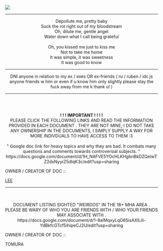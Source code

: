 ![](https://komarev.com/ghpvc/?username=innocntluvrr&color=grey)

---

<p align="center">
Depollute me, pretty baby
<br>Suck the rot right out of my bloodstream
<br>Oh, dilute me, gentle angel
<br>Water down what I call being grateful
<br>
<br>Oh, you kissed me just to kiss me
<br>Not to take me home
<br>It was simple, it was sweetness
<br>It was good to know

---

<p align="center">
  DNI anyone in relation to my ex / exes OR ex-friends ( ru / ruben / idc js anyone friends w him or even if u know him only slightly please stay the fuck away from me k thank u! ) 
  
---

  
<br>
<p align="center">
<br><B>! ! !  IMPORTANT ! ! ! !</B>
<br>PLEASE CLICK THE FOLLOWING LINKS AND READ THE INFORMATION PROVIDED IN EACH DOCUMENT . THEY ARE NOT MINE, I DO NOT TAKE ANY OWNERSHIP IN THE DOCUMENTS, I SIMPLY SUPPLY A WAY FOR MORE INDIVDUALS TO HAVE ACCESS TO THEM :3
<br>
  <br>
  " 𝖦𝗈𝗈𝗀𝗅𝖾 𝖽𝗈𝖼 𝗅𝗂𝗇𝗄 𝖿𝗈𝗋 heavy topics and why they are bad. It combats many questions and comments towards controversial subjects. "  https://docs.google.com/document/d/1H_NAFVE5YOcHLKHgbnBkDZQelwTZ2dsNyyrZ5dlqK3c/edit?usp=sharing

  OWNER / CREATOR OF DOC ::
    
[LEE](https://www.patreon.com/c/user/about?u=111813567)

---

<p align="center">
<br>
  <br>
  DOCUMENT LISTING SIGHTED "WEIRDOS" IN THE 18+ MHA AREA . PLEASE BE WARY OF WHO YOU ARE FRIENDS WITH / WHO YOUR FRIENDS MAY ASSOCIATE WITH .
<br>https://docs.google.com/document/d/1-8aIMqxyLqO65isAXlLili-YdBkfcGTcf5ihipeCJ2U/edit?usp=sharing

OWNER / CREATOR OF DOC ::

TOMURA
